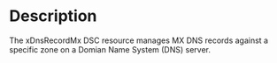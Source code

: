 # Description

The xDnsRecordMx DSC resource manages MX DNS records against a specific zone
on a Domian Name System (DNS) server.
